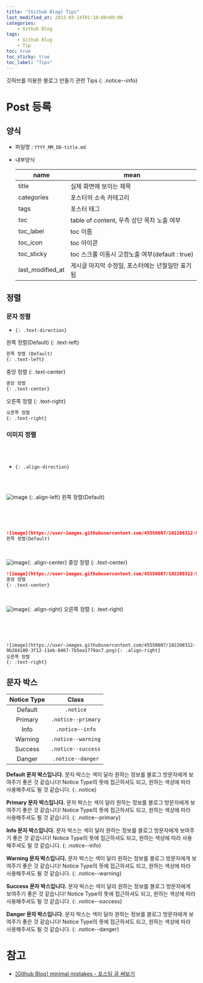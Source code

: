 ```yaml
---
title: "[Github Blog] Tips"
last_modified_at: 2022-03-14T01:10:00+09:00
categories:
    - Github Blog
tags:
    - Github Blog
    - Tip
toc: true
toc_sticky: true
toc_label: "Tips"
---
```


깃허브를 이용한 블로그 만들기 관련 Tips
{: .notice--info}

# Post 등록

## 양식

- 파일명 : `YYYY_MM_DD-title.md`
- 내부양식

    | name              | mean                                |
    |-------------------|-------------------------------------|
    | title             | 실제 화면에 보이는 제목                         |
    | categories            | 포스터의 소속 카테고리
    | tags                 | 포스터 태그                                |
    | toc                  | table of content, 우측 상단 목차 노출 여부      |
    | toc_label            | toc 이름                              |
    | toc_icon             | toc 아이콘                             |
    | toc_sticky           | toc 스크롤 이동시 고정노출 여부(default : true) |
    | last_modified_at     | 게시글 마지막 수정일, 포스터에는 년월일만 표기됨         |

## 정렬

### 문자 정렬

- `{: .text-direction}`

왼쪽 정렬(Default)
{: .text-left}

```md
왼쪽 정렬 (Default)
{: .text-left}
```

중앙 정렬 
{: .text-center}

```md
중앙 정렬
{: .text-center}
```

오른쪽 정렬 
{: .text-right}

```md
오른쪽 정렬
{: .text-right}
```

### 이미지 정렬

<br>
<br>

- `{: .align-direction}`

<br>
<br>

![image](https://user-images.githubusercontent.com/45550607/102208312-9b284180-3f12-11eb-8467-7b5ea1779ac7.png)
{: .align-left}
왼쪽 정렬(Default)

<br>
<br>
<br>

```md
![image](https://user-images.githubusercontent.com/45550607/102208312-9b284180-3f12-11eb-8467-7b5ea1779ac7.png){: .align-left}
왼쪽 정렬(Default)
```

<br>

![image](https://user-images.githubusercontent.com/45550607/102208312-9b284180-3f12-11eb-8467-7b5ea1779ac7.png){: .align-center}
중앙 정렬 
{: .text-center}

```md
![image](https://user-images.githubusercontent.com/45550607/102208312-9b284180-3f12-11eb-8467-7b5ea1779ac7.png){: .align-center}
중앙 정렬
{: .text-center}
```

<br>

![image](https://user-images.githubusercontent.com/45550607/102208312-9b284180-3f12-11eb-8467-7b5ea1779ac7.png){: .align-right}
오른쪽 정렬
{: .text-right}

<br>
<br>
<br>

```
![image](https://user-images.githubusercontent.com/45550607/102208312-9b284180-3f12-11eb-8467-7b5ea1779ac7.png){: .align-right}
오른쪽 정렬
{: .text-right}
```

## 문자 박스

| Notice Type |       Class        |
| :---------: | :----------------: |
|   Default   |     `.notice`      |
|   Primary   | `.notice--primary` |
|    Info     |  `.notice--info`   |
|   Warning   | `.notice--warning` |
|   Success   | `.notice--success` |
|   Danger    | `.notice--danger`  |

**Default 문자 박스입니다.** 문자 박스는 색이 달라 원하는 정보를 블로그 방문자에게 보여주기 좋은 것 같습니다! Notice Type의 뜻에 접근하셔도 되고, 원하는 색상에 따라 사용해주셔도 될 것 같습니다.
{: .notice}

**Primary 문자 박스입니다.** 문자 박스는 색이 달라 원하는 정보를 블로그 방문자에게 보여주기 좋은 것 같습니다! Notice Type의 뜻에 접근하셔도 되고, 원하는 색상에 따라 사용해주셔도 될 것 같습니다.
{: .notice--primary}

**Info 문자 박스입니다.** 문자 박스는 색이 달라 원하는 정보를 블로그 방문자에게 보여주기 좋은 것 같습니다! Notice Type의 뜻에 접근하셔도 되고, 원하는 색상에 따라 사용해주셔도 될 것 같습니다.
{: .notice--info}

**Warning 문자 박스입니다.** 문자 박스는 색이 달라 원하는 정보를 블로그 방문자에게 보여주기 좋은 것 같습니다! Notice Type의 뜻에 접근하셔도 되고, 원하는 색상에 따라 사용해주셔도 될 것 같습니다.
{: .notice--warning}

**Success 문자 박스입니다.** 문자 박스는 색이 달라 원하는 정보를 블로그 방문자에게 보여주기 좋은 것 같습니다! Notice Type의 뜻에 접근하셔도 되고, 원하는 색상에 따라 사용해주셔도 될 것 같습니다.
{: .notice--success}

**Danger 문자 박스입니다.** 문자 박스는 색이 달라 원하는 정보를 블로그 방문자에게 보여주기 좋은 것 같습니다! Notice Type의 뜻에 접근하셔도 되고, 원하는 색상에 따라 사용해주셔도 될 것 같습니다.
{: .notice--danger}


# 참고

- [[Github Blog] minimal mistakes - 포스팅 글 써보기](https://eona1301.github.io/github_blog/GithubBlog-Posting/)